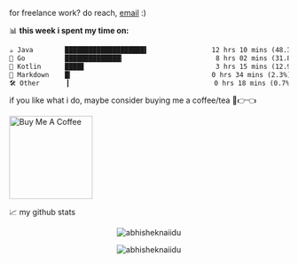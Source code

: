 for freelance work? do reach, [email](BronyaMatrix@outlook.com) :)

📊 **this week i spent my time on:**
<!--START_SECTION:waka-->

```txt
☕ Java        ████████████████████▌                12 hrs 10 mins (48.3%)
🐹 Go          ██████████████▎                       8 hrs 02 mins (31.8%)
🧁 Kotlin      ████▊                                 3 hrs 15 mins (12.9%)
📄 Markdown    █▎                                   0 hrs 34 mins (2.3%)
🛠️ Other       ▎                                    0 hrs 18 mins (0.7%)
```

<!--END_SECTION:waka-->

if you like what i do, maybe consider buying me a coffee/tea 🥺👉👈

<a href="https://www.buymeacoffee.com/KazemiyaMione" target="_blank"><img src="https://cdn.buymeacoffee.com/buttons/v2/default-red.png" alt="Buy Me A Coffee" width="150" ></a>



📈 my github stats

<p align="center"> <img src="https://github-readme-stats.vercel.app/api?username=KazemiyaMione&show_icons=true&theme=gotham" alt="abhisheknaiidu" />

<p align="center"> <img src="[https://github-readme-stats.vercel.app/api?username=KazemiyaMione&show_icons=true&theme=gotham](https://stats.justsong.cn/api/github?username=KazemiyaMione)" alt="abhisheknaiidu" />

